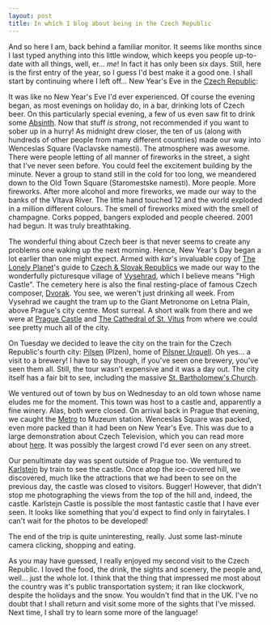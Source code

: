 ```yaml
---
layout: post
title: In which I blog about being in the Czech Republic
---
```



And so here I am, back behind a familiar monitor. It seems like months since I
last typed anything into this little window, which keeps you people up-to-date
with all things, well, er... <i>me</i>! In fact it has only been six days.
Still, here is the first entry of the year, so I guess I'd best make it a good
one. I shall start by continuing where I left off... New Year's Eve in the <a
href="http://www.czech.cz/">Czech Republic</a>:

It was like no New Year's Eve I'd ever experienced. Of course the evening began,
as most evenings on holiday do, in a bar, drinking lots of Czech beer. On this
particularly special evening, a few of us even saw fit to drink some <a
href="http://www.absinth.com/links/hill.html">Absinth</a>. Now that stuff <em>is
strong</em>, not recommended if you want to sober up in a hurry! As midnight
drew closer, the ten of us (along with hundreds of other people from many
different countries) made our way into Wenceslas Square (Vaclavske namesti). The
atmosphere was awesome. There were people letting of all manner of fireworks in
the street, a sight that I've never seen before. You could feel the excitement
building by the minute. Never a group to stand still in the cold for too long,
we meandered down to the Old Town Square (Staromestske namesti). More people.
More fireworks. After more alcohol and more fireworks, we made our way to the
banks of the Vltava River. The little hand touched 12 and the world exploded in
a million different colours. The smell of fireworks mixed with the smell of
champagne. Corks popped, bangers exploded and people cheered. 2001 had begun. It
was truly breathtaking.

The wonderful thing about Czech beer is that never seems to create any problems
one waking up the next morning. Hence, New Year's Day began a lot earlier than
one might expect. Armed with <i>kar</i>'s invaluable copy of <a
href="http://www.lonelyplanet.com/">The Lonely Planet</a>'s guide to <a
href="http://www.lonelyplanet.com/prop/eurgd2.htm#cze">Czech & Slovak
Republics</a> we made our way to the wonderfully picturesque village of <a
href="http://www.praha-vysehrad.cz/endefaultvys.asp">Vysehrad</a>, which I
believe means &quot;High Castle&quot;. The cemetery here is also the final
resting-place of famous Czech composer, <a
href="http://www.radio.cz/hrbitov/dvoreng.html">Dvorak</a>. You see, we weren't
just drinking all week. From Vysehrad we caught the tram up to the Giant
Metronome on Letna Plain, above Prague's city centre. Most surreal. A short walk
from there and we were at <a href="http://www.hrad.cz/index_uk.html">Prague
Castle</a> and <a href="http://www.hrad.cz/castle/svvitfr_uk.html">The Cathedral
of St. Vitus</a> from where we could see pretty much all of the city.

On Tuesday we decided to leave the city on the train for the Czech Republic's
fourth city: <a href="http://www.zcu.cz/plzen/">Pilsen</a> (Plzen), home of <a
href="http://www.pilsner-urquell.com/">Pilsner Urquell</a>. Oh yes... a visit to
a brewery! I have to say though, if you've seen one brewery, you've seen them
all. Still, the tour wasn't expensive and it was a day out. The city itself has
a fair bit to see, including the massive <a
href="http://www.zcu.cz/plzen/landm/barth-chr.html">St. Bartholomew's
Church</a>.

We ventured out of town by bus on Wednesday to an old town whose name eludes me
for the moment. This town was host to a castle and, apparently a fine winery.
Alas, both were closed. On arrival back in Prague that evening, we caught the <a
href="http://www.dp-praha.cz/PICS/mapmetro.jpg">Metro</a> to Muzeum station.
Wenceslas Square was packed, even more packed than it had been on New Year's
Eve. This was due to a large demonstration about Czech Television, which you can
read more about <a
href="http://news.bbc.co.uk/hi/english/world/europe/newsid_1098000/1098192.stm">here</a>.
It was possibly the largest crowd I'd ever seen on any street.

Our penultimate day was spent outside of Prague too. We ventured to <a
href="http://fmv.vse.cz/cz/castles/karlstej.htm">Karlstejn</a> by train to see
the castle. Once atop the ice-covered hill, we discovered, much like the
attractions that we had been to see on the previous day, the castle was closed
to visitors. Bugger! However, that didn't stop me photographing the views from
the top of the hill and, indeed, the castle. Karlstejn Castle is possible the
most fantastic castle that I have ever seen. It looks like something that you'd
expect to find only in fairytales. I can't wait for the photos to be developed!

The end of the trip is quite uninteresting, really. Just some last-minute camera
clicking, shopping and eating. 

As you may have guessed, I really enjoyed my second visit to the Czech Republic.
I loved the food, the drink, the sights and scenery, the people and, well...
just the whole lot. I think that the thing that impressed me most about the
country was it's public transportation system; it ran like clockwork, despite
the holidays and the snow. You wouldn't find that in the UK. I've no doubt that
I shall return and visit some more of the sights that I've missed. Next time, I
shall try to learn some more of the language!

